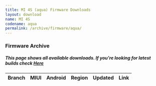 ```yaml
---
title: MI 4S (aqua) Firmware Downloads
layout: download
name: MI 4S
codename: aqua
permalink: /archive/firmware/aqua/
---
```



### Firmware Archive
##### This page shows all available downloads. If you're looking for latest builds check [Here](/firmware/aqua/)


<div class="table-responsive-md" id="table-wrapper">
<table id="firmware" class="compact table table-striped table-hover table-sm">
    <thead class="thead-dark">
        <tr>
            <th>Branch</th>
            <th>MIUI</th>
            <th>Android</th>
            <th>Region</th>
            <th>Updated</th>
            <th>Link</th>
        </tr>
    </thead>
    <script>loadFirmwareDownloads('aqua', 'full')</script>
</table>
</div>
